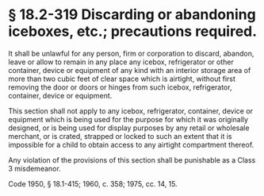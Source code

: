 # § 18.2-319 Discarding or abandoning iceboxes, etc.; precautions required.

<p>It shall be unlawful for any person, firm or corporation to discard, abandon, leave or allow to remain in any place any icebox, refrigerator or other container, device or equipment of any kind with an interior storage area of more than two cubic feet of clear space which is airtight, without first removing the door or doors or hinges from such icebox, refrigerator, container, device or equipment.</p><p>This section shall not apply to any icebox, refrigerator, container, device or equipment which is being used for the purpose for which it was originally designed, or is being used for display purposes by any retail or wholesale merchant, or is crated, strapped or locked to such an extent that it is impossible for a child to obtain access to any airtight compartment thereof.</p><p>Any violation of the provisions of this section shall be punishable as a Class 3 misdemeanor.</p><p>Code 1950, § 18.1-415; 1960, c. 358; 1975, cc. 14, 15.</p>
